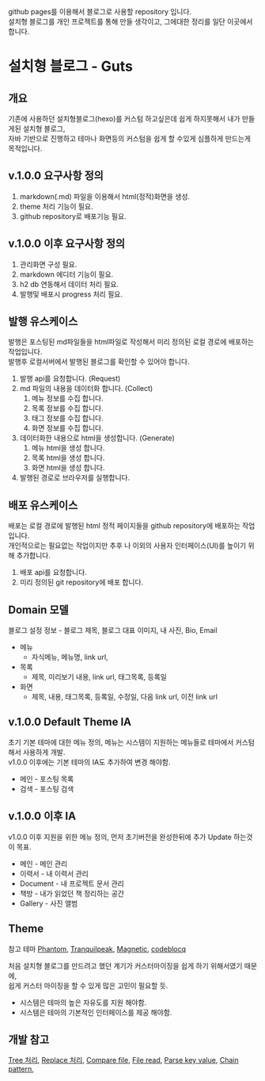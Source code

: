 
github pages를 이용해서 블로그로 사용할 repository 입니다.  
설치형 블로그를 개인 프로젝트를 통해 만들 생각이고, 그에대한 정리를 일단 이곳에서 합니다.

# 설치형 블로그 - Guts

## 개요

기존에 사용하던 설치형블로그(hexo)를 커스텀 하고싶은데 쉽게 하지못해서 내가 만들게된 설치형 블로그,  
자바 기반으로 진행하고 테마나 화면등의 커스텀을 쉽게 할 수있게 심플하게 만드는게 목적입니다.

## v.1.0.0 요구사항 정의

1. markdown(.md) 파일을 이용해서 html(정적)화면을 생성.
2. theme 처리 기능이 필요.
3. github repository로 배포기능 필요.


## v.1.0.0 이후 요구사항 정의

1. 관리화면 구성 필요.
2. markdown 에디터 기능이 필요.
3. h2 db 연동해서 데이터 처리 필요.
4. 발행및 배포시 progress 처리 필요.


## 발행 유스케이스

발행은 포스팅된 md파일들을 html파일로 작성해서 미리 정의된 로컬 경로에 배포하는 작업입니다.  
발행후 로컬서버에서 발행된 블로그를  확인할 수 있어야 합니다.

1. 발행 api를 요청합니다. (Request)
2. md 파일의 내용을 데이터화 합니다. (Collect)
    1. 메뉴 정보를 수집 합니다.
    2. 목록 정보를 수집 합니다.
    3. 태그 정보를 수집 합니다.
    4. 화면 정보를 수집 합니다.
4. 데이터화한 내용으로 html을 생성합니다. (Generate)
    1. 메뉴 html을 생성 합니다.
    2. 목록 html을 생성 합니다.
    3. 화면 html을 생성 합니다.
6. 발행된 경로로 브라우저를 실행합니다.


## 배포 유스케이스

배포는 로컬 경로에 발행된 html 정적 페이지들을 github repository에 배포하는 작업입니다.  
개인적으로는 필요없는 작업이지만 추후 나 이외의 사용자 인터페이스(UI)를 높이기 위해 추가합니다. 

1. 배포 api를 요청합니다.
2. 미리 정의된 git repository에 배포 합니다.


## Domain 모델

블로그 설정 정보
    - 블로그 제목, 블로그 대표 이미지, 내 사진, Bio, Email

- 메뉴
    - 자식메뉴, 메뉴명, link url, 
- 목록
    - 제목, 미리보기 내용, link url, 태그목록, 등록일
- 화면
    - 제목, 내용, 태그목록, 등록일, 수정일, 다음 link url, 이전 link url


## v.1.0.0 Default Theme IA

초기 기본 테마에 대한 메뉴 정의, 메뉴는 시스템이 지원하는 메뉴들로 테마에서 커스텀해서 사용하게 개발.  
v1.0.0 이후에는 기본 테마의 IA도 추가하여 변경 해야함.

- 메인 - 포스팅 목록
- 검색 - 포스팅 검색


## v.1.0.0 이후 IA

v1.0.0 이후 지원을 위한 메뉴 정의, 먼저 초기버전을 완성한뒤에 추가 Update 하는것이 목표.

- 메인 - 메인 관리
- 이력서 - 내 이력서 관리
- Document - 내 프로젝트 문서 관리
- 책방 - 내가 읽었던 책 정리하는 공간
- Gallery - 사진 앨범


## Theme

참고 테마
[Phantom](https://www.codeblocq.com/assets/projects/hexo-theme-phantom/), 
[Tranquilpeak](https://louisbarranqueiro.github.io/hexo-theme-tranquilpeak/), 
[Magnetic](https://www.codeblocq.com/assets/projects/hexo-theme-magnetic/),
[codeblocq](https://www.codeblocq.com/)


처음 설치형 블로그를 만드려고 했던 계기가 커스터마이징을 쉽게 하기 위해서였기 때문에,  
쉽게 커스터 마이징을 할 수 있게 많은 고민이 필요할 듯.  

- 시스템은 테마의 높은 자유도를 지원 해야함.
- 시스템은 테마의 기본적인 인터페이스를 제공 해야함.


## 개발 참고

[Tree 처리](https://stackoverflow.com/questions/1005551/construct-a-tree-structure-from-list-of-string-paths),
[Replace 처리](https://stackoverflow.com/questions/8293709/how-to-replace-all-key-in-string/8293739),
[Compare file](https://www.baeldung.com/java-compare-files),
[File read](https://stackoverflow.com/questions/326390/how-do-i-create-a-java-string-from-the-contents-of-a-file),
[Parse key value](https://regex101.com/r/wE3dU7/4),
[Chain pattern](https://stackoverflow.com/questions/59451266/design-pattern-suggestion-implementation-using-java-8),  

